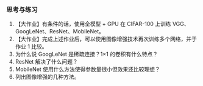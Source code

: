 
### 思考与练习

1. 【大作业】有条件的话，使用全模型 + GPU 在 CIFAR-100 上训练 VGG、GoogLeNet、ResNet、MobileNet。
2. 【大作业】完成上述作业后，可以使用图像增强技术再次训练多个网络，并于作业 1 比较。
3. 为什么说 GoogLeNet 是稀疏连接？1×1 的卷积有什么特点？
4. ResNet 解决了什么问题？
5. MobileNet 使用什么方法使得参数量很小但效果还比较理想？
6. 列出图像增强的几种方法。
